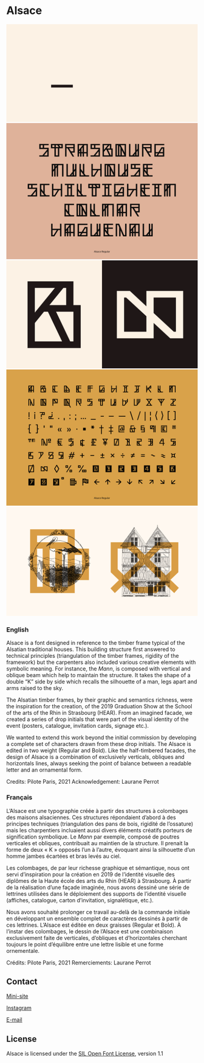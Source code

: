 # Alsace

![](documentation/Images/1-ALSACE-TITRE.gif)
![](documentation/Images/2-ALSACE-VILLES.gif)
![](documentation/Images/3-ALSACE-GLYPHES.gif)
![](documentation/Images/4-ALSACE-ALPHABET.gif)
![](documentation/Images/5-ALSACE-GLYPHES+GRAVURES.png)

### English

Alsace is a font designed in reference to the timber frame typical of the Alsatian traditional houses. This building structure first answered to technical principles (triangulation of the timber frames, rigidity of the framework) but the carpenters also included various creative elements with symbolic meaning. For instance, the *Mann*, is composed with vertical and oblique beam which help to maintain the structure. It takes the shape of a double “K” side by side which recalls the silhouette of a man, legs apart and arms raised to the sky.

The Alsatian timber frames, by their graphic and semantics richness, were the inspiration for the creation, of the 2019 Graduation Show at the School of the arts of the Rhin in Strasbourg (HEAR). From an imagined facade, we created a series of drop initials that were part of the visual identity of the event (posters, catalogue, invitation cards, signage etc.).

We wanted to extend this work beyond the initial commission by developing a complete set of characters drawn from these drop initials. The Alsace is edited in two weight (Regular and Bold). Like the half-timbered facades, the design of Alsace is a combination of exclusively verticals, obliques and horizontals lines, always seeking the point of balance between a readable letter and an ornamental form.

Credits: Pilote Paris, 2021
Acknowledgement: Laurane Perrot

### Français

L’Alsace est une typographie créée à partir des structures à colombages des maisons alsaciennes. Ces structures répondaient d’abord à des principes techniques (triangulation des pans de bois, rigidité de l’ossature) mais les charpentiers incluaient aussi divers éléments créatifs porteurs de signification symbolique. Le *Mann* par exemple, composé de poutres verticales et obliques, contribuait au maintien de la structure. Il prenait la forme de deux « K » opposés l’un à l’autre, évoquant ainsi la silhouette d’un homme jambes écartées et bras levés au ciel.

Les colombages, de par leur richesse graphique et sémantique, nous ont servi d’inspiration pour la création en 2019 de l’identité visuelle des diplômes de la Haute école des arts du Rhin (HEAR) à Strasbourg. À partir de la réalisation d’une façade imaginée, nous avons dessiné une série de lettrines utilisées dans le déploiement des supports de l’identité visuelle (affiches, catalogue, carton d’invitation, signalétique, etc.).

Nous avons souhaité prolonger ce travail au-delà de la commande initiale en développant un ensemble complet de caractères dessinés à partir de ces lettrines. L’Alsace est éditée en deux graisses (Regular et Bold). À l’instar des colombages, le dessin de l’Alsace est une combinaison exclusivement faite de verticales, d’obliques et d’horizontales cherchant toujours le point d’équilibre entre une lettre lisible et une forme ornementale.

Crédits: Pilote Paris, 2021
Remerciements: Laurane Perrot

## Contact

[Mini-site](https://alsace.piloteparis.com)

[Instagram](https://www.instagram.com/pilote_paris/)

[E-mail](mailto:contact@piloteparis.com)

## License

Alsace is licensed under the [SIL Open Font License](http://scripts.sil.org/OFL), version 1.1
